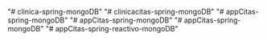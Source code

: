 "# clinica-spring-mongoDB" 
"# clinicacitas-spring-mongoDB" 
"# appCitas-spring-mongoDB" 
"# appCitas-spring-mongoDB" 
"# appCitas-spring-mongoDB" 
"# appCitas-spring-reactivo-mongoDB" 

##

